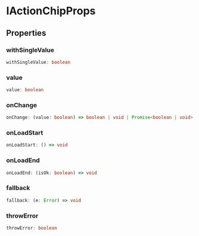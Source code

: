 # IActionChipProps

## Properties

### withSingleValue

```ts
withSingleValue: boolean
```

### value

```ts
value: boolean
```

### onChange

```ts
onChange: (value: boolean) => boolean | void | Promise<boolean | void>
```

### onLoadStart

```ts
onLoadStart: () => void
```

### onLoadEnd

```ts
onLoadEnd: (isOk: boolean) => void
```

### fallback

```ts
fallback: (e: Error) => void
```

### throwError

```ts
throwError: boolean
```
